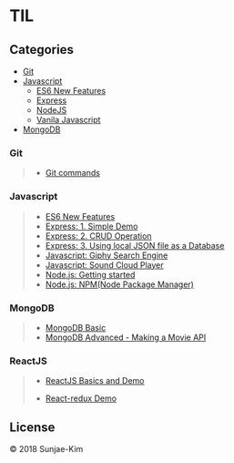 # TIL

##  Categories

 - [Git](https://github.com/Sunjae-Kim/TIL/tree/master/git)
 - [Javascript](https://github.com/Sunjae-Kim/TIL/tree/master/javascript)
   - [ES6 New Features](https://github.com/Sunjae-Kim/TIL/tree/master/javascript/ES6)
   - [Express](https://github.com/Sunjae-Kim/TIL/tree/master/javascript/Express)
   - [NodeJS](https://github.com/Sunjae-Kim/TIL/tree/master/javascript/Nodejs)
   - [Vanila Javascript](https://github.com/Sunjae-Kim/TIL/tree/master/javascript/VanilaJS)
 - [MongoDB](https://github.com/Sunjae-Kim/TIL/tree/master/MongoDB)


### Git

> - [Git commands](https://github.com/Sunjae-Kim/TIL/blob/master/git/Git-commands.md)


### Javascript

> - [ES6 New Features](https://github.com/Sunjae-Kim/TIL/blob/master/javascript/ES6)
> - [Express: 1. Simple Demo](https://github.com/Sunjae-Kim/TIL/blob/master/javascript/Express/1.Express-demo)
> - [Express: 2. CRUD Operation](https://github.com/Sunjae-Kim/TIL/blob/master/javascript/Express/2.Express-basic)
> - [Express: 3. Using local JSON file as a Database](https://github.com/Sunjae-Kim/TIL/blob/master/javascript/Express/3.Express-basic-practice)
> - [Javascript: Giphy Search Engine](https://github.com/Sunjae-Kim/TIL/tree/master/javascript/VanilaJS/giphy-search-engine)
> - [Javascript: Sound Cloud Player](https://github.com/Sunjae-Kim/TIL/tree/master/javascript/VanilaJS/sound-cloud-player)
> - [Node.js: Getting started](https://github.com/Sunjae-Kim/TIL/blob/master/javascript/Nodejs/Nodejs-get-started)
> - [Node.js: NPM(Node Package Manager)](https://github.com/Sunjae-Kim/TIL/blob/master/javascript/Nodejs/NPM)

### MongoDB

> - [MongoDB Basic](https://github.com/Sunjae-Kim/TIL/tree/master/MongoDB/1.MongoDB-basic)
> - [MongoDB Advanced - Making a Movie API](https://github.com/Sunjae-Kim/TIL/tree/master/MongoDB/2.MongoDB-advanced)

### ReactJS

>- [ReactJS Basics and Demo](https://github.com/Sunjae-Kim/TIL/tree/master/ReactJS/)
>
>- [React-redux Demo](https://github.com/Sunjae-Kim/TIL/tree/master/ReactJS/redux-songs)


## License

© 2018 Sunjae-Kim

